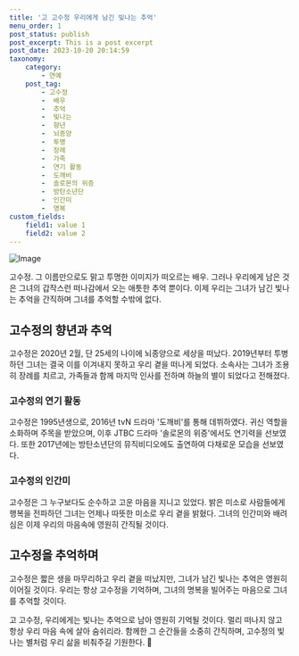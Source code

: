 ```yaml
---
title: '고 고수정 우리에게 남긴 빛나는 추억'
menu_order: 1
post_status: publish
post_excerpt: This is a post excerpt
post_date: 2023-10-20 20:14:59
taxonomy:
    category:
        - 연예
    post_tag:
        - 고수정
        -  배우
        -  추억
        -  빛나는
        -  향년
        -  뇌종양
        -  투병
        -  장례
        -  가족
        -  연기 활동
        -  도깨비
        -  솔로몬의 위증
        -  방탄소년단
        -  인간미
        -  명복
custom_fields:
    field1: value 1
    field2: value 2
---
```


![Image](https://ssl.pstatic.net/mimgnews/image/609/2024/02/07/202402070506142110_1_20240207060804608.jpg?type=w540)


고수정. 그 이름만으로도 맑고 투명한 이미지가 떠오르는 배우. 그러나 우리에게 남은 것은 그녀의 갑작스런 떠나감에서 오는 애틋한 추억 뿐이다. 이제 우리는 그녀가 남긴 빛나는 추억을 간직하며 그녀를 추억할 수밖에 없다.

## 고수정의 향년과 추억
고수정은 2020년 2월, 단 25세의 나이에 뇌종양으로 세상을 떠났다. 2019년부터 투병하던 그녀는 결국 이를 이겨내지 못하고 우리 곁을 떠나게 되었다. 소속사는 그녀가 조용히 장례를 치르고, 가족들과 함께 마지막 인사를 전하며 하늘의 별이 되었다고 전해졌다.

### 고수정의 연기 활동
고수정은 1995년생으로, 2016년 tvN 드라마 '도깨비'를 통해 데뷔하였다. 귀신 역할을 소화하며 주목을 받았으며, 이후 JTBC 드라마 '솔로몬의 위증'에서도 연기력을 선보였다. 또한 2017년에는 방탄소년단의 뮤직비디오에도 출연하여 다채로운 모습을 선보였다.

### 고수정의 인간미
고수정은 그 누구보다도 순수하고 고운 마음을 지니고 있었다. 밝은 미소로 사람들에게 행복을 전파하던 그녀는 언제나 따뜻한 미소로 우리 곁을 밝혔다. 그녀의 인간미와 배려심은 이제 우리의 마음속에 영원히 간직될 것이다.

## 고수정을 추억하며
고수정은 짧은 생을 마무리하고 우리 곁을 떠났지만, 그녀가 남긴 빛나는 추억은 영원히 이어질 것이다. 우리는 항상 고수정을 기억하며, 그녀의 명복을 빌어주는 마음으로 그녀를 추억할 것이다.

고 고수정, 우리에게는 빛나는 추억으로 남아 영원히 기억될 것이다. 멀리 떠나지 않고 항상 우리 마음 속에 살아 숨쉬리라. 함께한 그 순간들을 소중히 간직하며, 고수정의 빛나는 별처럼 우리 삶을 비춰주길 기원한다. 🌟
